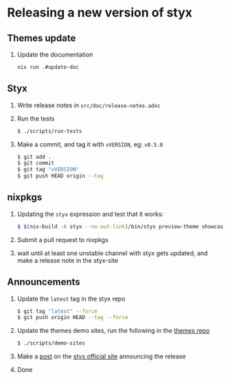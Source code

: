 # Releasing a new version of styx

## Themes update

1. Update the documentation

   ```sh
   nix run .#update-doc
   ```

## Styx

1. Write release notes in `src/doc/release-notes.adoc`

2. Run the tests

   ```sh
   $ ./scripts/run-tests
   ```

3. Make a commit, and tag it with `vVERSION`, eg: `v0.5.0`

   ```sh
   $ git add .
   $ git commit
   $ git tag "vVERSION"
   $ git push HEAD origin --tag
   ```

## nixpkgs

1. Updating the `styx` expression and test that it works:

   ```sh
   $ $(nix-build -A styx --no-out-link)/bin/styx preview-theme showcase
   ```

2. Submit a pull request to nixpkgs

3. wait until at least one unstable channel with styx gets updated, and make a release note in the styx-site

## Announcements

1. Update the `latest` tag in the styx repo

   ```sh
   $ git tag "latest" --force
   $ git push origin HEAD --tag --force
   ```

2. Update the themes demo sites, run the following in the [themes repo](https://github.com/styx-static/themes)

   ```sh
   $ ./scripts/demo-sites
   ```

3. Make a [post](https://github.com/styx-static/styx-site/tree/master/posts) on the [styx official site](https://github.com/styx-static/styx-site) announcing the release

4. Done

